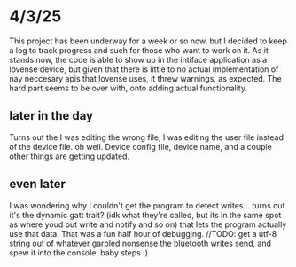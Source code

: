 # 4/3/25
This project has been underway for a week or so now, but I decided to keep a log to track progress and such for those who want to work on it. As it stands now, the code is able to show up in the intiface application as a lovense device, but given that there is little to no actual implementation of nay neccesary apis that lovense uses, it threw warnings, as expected. The hard part seems to be over with, onto adding actual functionality.

## later in the day
Turns out the I was editing the wrong file, I was editing the user file instead of the device file. oh well. Device config file, device name, and a couple other things are getting updated.

## even later
I was wondering why I couldn't get the program to detect writes... turns out it's the dynamic gatt trait? (idk what they're called, but its in the same spot as where youd put write and notify and so on) that lets the program actually use that data. That was a fun half hour of debugging. 
//TODO: get a utf-8 string out of whatever garbled nonsense the bluetooth writes send, and spew it into the console. baby steps :)